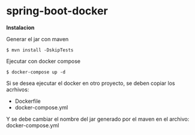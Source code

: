 # spring-boot-docker

**Instalacion**

Generar el jar con maven

`$ mvn install -DskipTests`

Ejecutar con docker compose

`$ docker-compose up -d`

Si se desea ejecutar el docker en otro proyecto, se deben copiar los acrhivos:

- Dockerfile
- docker-compose.yml

Y se debe cambiar el nombre del jar generado por el maven en el archivo: docker-compose.yml
 